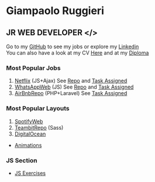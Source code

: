 # Giampaolo Ruggieri
## JR WEB DEVELOPER </>

Go to my [GitHub](https://github.com/Giampaolo1) to see my jobs or explore my
[Linkedin](https://www.linkedin.com/in/giampaolo-r-17a75512b/) <br>
You can also have a look at my CV [Here](https://www.canva.com/design/DAD6L6nybiI/M5HWfc1FHJAG4be5nMaBVw/view?utm_content=DAD6L6nybiI&utm_campaign=designshare&utm_medium=link&utm_source=publishsharelink) and at my
[Diploma](https://www.credential.net/13f76e96-e4e8-4f72-8cfe-0d467113dbf1)



### Most Popular Jobs

1. [Netflix](https://jpboolfix.netlify.app/) (JS+Ajax)    See [Repo](https://github.com/Giampaolo1/ajax-ex-boolflix)
and [Task Assigned](https://docs.google.com/document/d/1-kUoIxQaLIKUPa_JSH-MhlxoLL-RHmHr5Dc1eU8JnPA/edit)
2. [WhatsAppWeb](https://jpboolzap.netlify.app/) (JS) See [Repo](https://github.com/Giampaolo1/js-html-css-boolzap)
and [Task Assigned](https://docs.google.com/document/d/1dujso_x1_UTTAR-XmwuURIec2CR79Ap8z81flzSYckY/edit)
3. [AirBnbRepo](https://github.com/Giampaolo1/bool-bnb) (PHP+Laravel)
See [Task Assigned](https://docs.google.com/document/d/1bj_mOkXW3Pmv33xFubiMjrgOZtx4wyfO1N5Rz42gmH4/edit)



### Most Popular Layouts

1. [SpotifyWeb](https://jpspotify.netlify.app/)
2. [TeambitRepo](https://github.com/Giampaolo1/sass-teambit) (Sass)
3. [DigitalOcean](https://giampaolo1.github.io/html-css-digitalocean/)  
- [Animations](https://giampaolo1.github.io/html-css-animation-filter/)

<!-- 4. [HubSpot](https://giampaolo1.github.io/html-css-hubspot/)   -->

### JS Section
- [JS Exercises](https://giampaolo1.github.io/JS-exercise/)

<!-- ### PHP Section (Under construction)
- [PHP Exercises](https://www.php.net/) -->

<!-- <link rel="shortcut icon" href="img/favicon.ico" type="image/x-icon" /> -->
